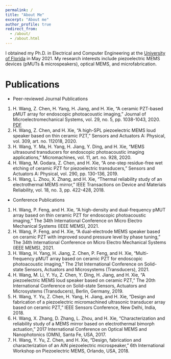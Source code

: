 ```yaml
---
permalink: /
title: "About Me"
excerpt: "About me"
author_profile: true
redirect_from: 
  - /about/
  - /about.html
---
```


I obtained my Ph.D. in Electrical and Computer Engineering at the [University of Florida](https://www.ufl.edu/) in May 2021. My research interests include piezoelectric MEMS devices (pMUTs & microspeakers), optical MEMS, and microfabrication. 



Publications
======
* Peer-reviewed Journal Publications
1. H. Wang, Z. Chen, H. Yang, H. Jiang, and H. Xie, “A ceramic PZT-based pMUT array for endoscopic photoacoustic imaging,” Journal of Microelectromechanical Systems, vol. 29, no. 5, pp. 1038-1043, 2020. [PDF](https://ieeexplore.ieee.org/abstract/document/9151286)
1. H. Wang, Z. Chen, and H. Xie, “A high-SPL piezoelectric MEMS loud speaker based on thin ceramic PZT,” Sensors and Actuators A: Physical, vol. 309, art. no. 112018, 2020.
1. H. Wang, Y. Ma, H. Yang, H. Jiang, Y. Ding, and H. Xie, “MEMS ultrasound transducers for endoscopic photoacoustic imaging applications,” Micromachines, vol. 11, art. no. 928, 2020.
1. H. Wang, M. Godara, Z. Chen, and H. Xie, “A one-step residue-free wet etching of ceramic PZT for piezoelectric transducers,” Sensors and Actuators A: Physical, vol. 290, pp. 130-136, 2019.
1. H. Wang, L. Zhou, X. Zhang, and H. Xie, “Thermal reliability study of an electrothermal MEMS mirror,” IEEE Transactions on Device and Materials Reliability, vol. 18, no. 3, pp. 422-428, 2018.

* Conference Publications
1. H. Wang, P. Feng, and H. Xie, “A high-density and dual-frequency pMUT array based on thin ceramic PZT for endoscopic photoacoustic imaging,” The 34th International Conference on Micro Electro Mechanical Systems (IEEE MEMS), 2021.
2. H. Wang, P. Feng, and H. Xie, “A dual-electrode MEMS speaker based on ceramic PZT with improved sound pressure level by phase tuning,” The 34th International Conference on Micro Electro Mechanical Systems (IEEE MEMS), 2021.
3. H. Wang, H. Yang, H. Jiang, Z. Chen, P. Feng, and H. Xie, “Multi-frequency pMUT array based on ceramic PZT for endoscopic photoacoustic imaging,” The 21st International Conference on Solid-state Sensors, Actuators and Microsystems (Transducers), 2021.  
4. H. Wang, M. Li, Y. Yu, Z. Chen, Y. Ding, H. Jiang, and H. Xie, “A piezoelectric MEMS loud speaker based on ceramic PZT,” The 20th International Conference on Solid-state Sensors, Actuators and Microsystems (Transducers), Berlin, Germany, 2019.
5. H. Wang, Y. Yu, Z. Chen, H. Yang, H. Jiang, and H. Xie, “Design and fabrication of a piezoelectric micromachined ultrasonic transducer array based on ceramic PZT,” IEEE Sensors Conference, New Delhi, India, 2018.
6. H. Wang, X. Zhang, D. Zhang, L. Zhou, and H. Xie, “Characterization and reliability study of a MEMS mirror based on electrothermal bimorph actuation,” 2017 International Conference on Optical MEMS and Nanophotonics (OMN), Santa Fe, USA, 2017.
7. H. Wang, Y. Yu, Z. Chen, and H. Xie, “Design, fabrication and characterization of an AlN piezoelectric microspeaker,” 6th International Workshop on Piezoelectric MEMS, Orlando, USA, 2018.
